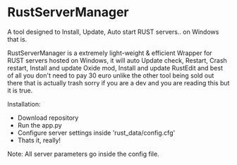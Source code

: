 # RustServerManager 
A tool designed to Install, Update, Auto start RUST servers.. on Windows that is.

RustServerManager is a extremely light-weight & efficient Wrapper for RUST servers hosted on Windows, it will auto Update check, Restart, Crash restart, Install and update Oxide mod, Install and update RustEdit and best of all you don't need to pay 30 euro unlike the other tool being sold out there that is actually trash sorry if you are a dev and you are reading this but it is true.

Installation:
  - Download repository
  - Run the app.py
  - Configure server settings inside 'rust_data/config.cfg'
  - Thats it, really!
 

Note: All server parameters go inside the config file.
